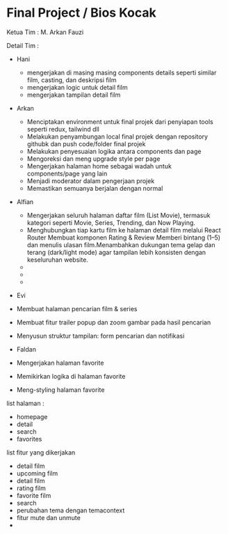 # Final Project / Bios Kocak

Ketua Tim : M. Arkan Fauzi

Detail Tim : 
-  Hani
   - mengerjakan di masing masing components details seperti similar film, casting, dan deskripsi film
   - mengerjakan logic untuk detail film
   - mengerjakan tampilan detail film

 - Arkan
    - Menciptakan environment untuk final projek dari penyiapan tools seperti redux, tailwind dll
    - Melakukan penyambungan local final projek dengan repository githubk dan push code/folder final projek 
    - Melakukan penyesuaian logika antara components dan page
    - Mengoreksi dan meng upgrade style per page 
    - Mengerjakan halaman home sebagai wadah untuk components/page yang lain
    - Menjadi moderator dalam pengerjaan projek
    - Memastikan semuanya berjalan dengan normal
- Alfian
  - Mengerjakan seluruh halaman daftar film (List Movie), termasuk kategori seperti Movie, Series, Trending, dan Now    Playing.
  - Menghubungkan tiap kartu film ke halaman detail film melalui React Router Membuat komponen Rating & Review Memberi bintang (1–5) dan menulis ulasan film.Menambahkan dukungan tema gelap dan terang (dark/light mode) agar tampilan lebih konsisten dengan keseluruhan website.
  - 
  -
  -

- Evi
- Membuat halaman pencarian film & series
- Membuat fitur trailer popup dan zoom gambar pada hasil pencarian
- Menyusun struktur tampilan: form pencarian dan notifikasi


- Faldan
 - Mengerjakan halaman favorite
 - Memikirkan logika di halaman favorite
 - Meng-styling halaman favorite

list halaman :
- homepage
- detail
- search
- favorites

list fitur yang dikerjakan 
- detail film
- upcoming film
- detail film
- rating film
- favorite film
- search
- perubahan tema dengan temacontext
- fitur mute dan unmute
- 

